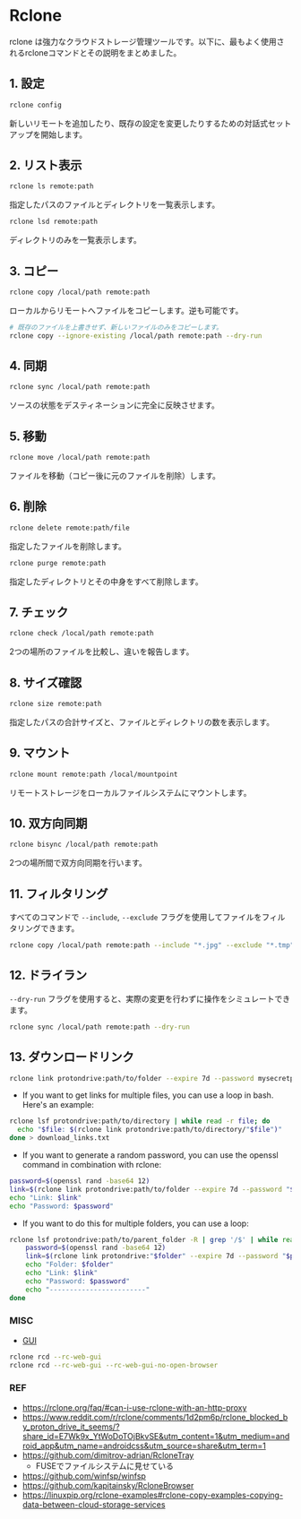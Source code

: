 # Rclone

rclone は強力なクラウドストレージ管理ツールです。以下に、最もよく使用されるrcloneコマンドとその説明をまとめました。

## 1. 設定

```bash
rclone config
```
新しいリモートを追加したり、既存の設定を変更したりするための対話式セットアップを開始します。

## 2. リスト表示

```bash
rclone ls remote:path
```
指定したパスのファイルとディレクトリを一覧表示します。

```bash
rclone lsd remote:path
```
ディレクトリのみを一覧表示します。

## 3. コピー

```bash
rclone copy /local/path remote:path
```
ローカルからリモートへファイルをコピーします。逆も可能です。

```bash
# 既存のファイルを上書きせず、新しいファイルのみをコピーします。
rclone copy --ignore-existing /local/path remote:path --dry-run 
```

## 4. 同期

```bash
rclone sync /local/path remote:path 
```
ソースの状態をデスティネーションに完全に反映させます。

## 5. 移動

```bash
rclone move /local/path remote:path
```
ファイルを移動（コピー後に元のファイルを削除）します。

## 6. 削除

```bash
rclone delete remote:path/file
```
指定したファイルを削除します。

```bash
rclone purge remote:path
```
指定したディレクトリとその中身をすべて削除します。

## 7. チェック

```bash
rclone check /local/path remote:path
```
2つの場所のファイルを比較し、違いを報告します。

## 8. サイズ確認

```bash
rclone size remote:path
```
指定したパスの合計サイズと、ファイルとディレクトリの数を表示します。

## 9. マウント

```bash
rclone mount remote:path /local/mountpoint
```
リモートストレージをローカルファイルシステムにマウントします。

## 10. 双方向同期

```bash
rclone bisync /local/path remote:path
```
2つの場所間で双方向同期を行います。

## 11. フィルタリング

すべてのコマンドで `--include`, `--exclude` フラグを使用してファイルをフィルタリングできます。

```bash
rclone copy /local/path remote:path --include "*.jpg" --exclude "*.tmp"
```

## 12. ドライラン

`--dry-run` フラグを使用すると、実際の変更を行わずに操作をシミュレートできます。

```bash
rclone sync /local/path remote:path --dry-run
```

## 13. ダウンロードリンク

```bash
rclone link protondrive:path/to/folder --expire 7d --password mysecretpassword
```

- If you want to get links for multiple files, you can use a loop in bash. Here's an example:

```bash
rclone lsf protondrive:path/to/directory | while read -r file; do
  echo "$file: $(rclone link protondrive:path/to/directory/"$file")"
done > download_links.txt
```

- If you want to generate a random password, you can use the openssl command in combination with rclone:

```bash
password=$(openssl rand -base64 12)
link=$(rclone link protondrive:path/to/folder --expire 7d --password "$password")
echo "Link: $link"
echo "Password: $password"
```

- If you want to do this for multiple folders, you can use a loop:

```bash
rclone lsf protondrive:path/to/parent_folder -R | grep '/$' | while read -r folder; do
    password=$(openssl rand -base64 12)
    link=$(rclone link protondrive:"$folder" --expire 7d --password "$password")
    echo "Folder: $folder"
    echo "Link: $link"
    echo "Password: $password"
    echo "------------------------"
done
```


### MISC

- [GUI](https://rclone.org/gui/)
```sh
rclone rcd --rc-web-gui
rclone rcd --rc-web-gui --rc-web-gui-no-open-browser

```

### REF

- https://rclone.org/faq/#can-i-use-rclone-with-an-http-proxy
- https://www.reddit.com/r/rclone/comments/1d2pm6p/rclone_blocked_by_proton_drive_it_seems/?share_id=E7Wk9x_YtWoDoTOjBkvSE&utm_content=1&utm_medium=android_app&utm_name=androidcss&utm_source=share&utm_term=1
- https://github.com/dimitrov-adrian/RcloneTray
  - FUSEでファイルシステムに見せている
- https://github.com/winfsp/winfsp
- https://github.com/kapitainsky/RcloneBrowser
- https://linuxpip.org/rclone-examples#rclone-copy-examples-copying-data-between-cloud-storage-services